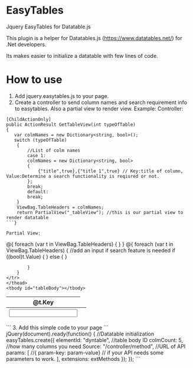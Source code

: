 # EasyTables
Jquery EasyTables for Datatable.js

This plugin is a helper for Datatables.js (https://www.datatables.net/) for .Net developers. 

Its makes easier to initialize a datatable with few lines of code. 

# How to use

1. Add jquery.easytables.js to your page.
2. Create a controller to send column names and search requirement info to easytables. Also a partial view to render view.
Example:
Controller:
```
[ChildActionOnly]
public ActionResult GetTableView(int typeOfTable)
{
   var colmNames = new Dictionary<string, bool>();
   switch (typeOfTable)
    {
        //List of colm names
        case 1:
        colmNames = new Dictionary<string, bool>
        {
            {"title",true},{"title 1",true} // Key:title of column, Value:Determine a search functionality is reqiured or not.
        };
        break;
        default:
        break;
    }
    ViewBag.TableHeaders = colmNames;
    return PartialView("_tableView"); //this is our partial view to render datatable
```}

Partial View:
```
<table id="dyntable">
    <thead>
    <tr role="row">
        @{
            foreach (var t in ViewBag.TableHeaders)
            {
                <th>@t.Key</th>
            }
        }
    </tr>
    <tr class="sptl">
        @{
            foreach (var t in ViewBag.TableHeaders)
            {
                //add an input if search feature is needed
                if ((bool)t.Value)
                {
                    <th><input type="text" name="search_engine" value="" class="form-control input-sm"/></th>
                }
                else
                {
                    <th></th>
                }

            }
        }
    </tr>
    </thead>
    <tbody id="tableBody"></tbody>
</table>
```
3. Add this simple code to your page
```
    jQuery(document).ready(function() {
        //Datatable initialization
        easyTables.create({
            elementId: "dyntable", //table body ID
            colmCount: 5, //how many columns you need
            Source: "/controller/method", //URL of API
            params: [
                 //{ param-key:  param-value} // if your API needs some parameters to work.
            ],
            extensions: extMethods 
        });
    });
```
